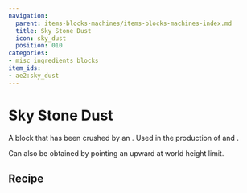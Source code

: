 ```yaml
---
navigation:
  parent: items-blocks-machines/items-blocks-machines-index.md
  title: Sky Stone Dust
  icon: sky_dust
  position: 010
categories:
- misc ingredients blocks
item_ids:
- ae2:sky_dust
---
```


# Sky Stone Dust

<ItemImage id="sky_dust" scale="4" />

A <ItemLink id="sky_stone_block" /> block that has been crushed by an <ItemLink id="inscriber" />. Used in the production of
<ItemLink id="cell_component_256k" /> and <ItemLink id="sky_stone_block" />.

Can also be obtained by pointing an <ItemLink id="annihilation_plane" /> upward at world height limit.

## Recipe

<RecipeFor id="sky_dust" />
